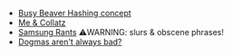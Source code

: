 - [Busy Beaver Hashing concept](Busy_Hash.md)
- [Me & Collatz](Collatz.md)
- [Samsung Rants](Samsung-rants.md) ⚠️WARNING: slurs & obscene phrases!
- [Dogmas aren't always bad?](dogma_non-sentient.md)
